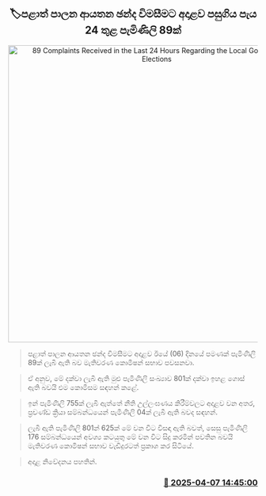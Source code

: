 <p align='center'><b><h2 align='center' title='89 Complaints Received in the Last 24 Hours Regarding the Local Government Elections'>🏷පළාත් පාලන ආයතන ඡන්ද විමසීමට අදාළව පසුගිය පැය 24 තුළ පැමිණිලි 89ක් </h2></b></p>
<p align='center'><img src='https://helakuru.sgp1.cdn.digitaloceanspaces.com/esana/images/lib/local-gov-election-com.jpg' width='600' alt='89 Complaints Received in the Last 24 Hours Regarding the Local Government Elections'></p>

> පළාත් පාලන ආයතන ඡන්ද විමසීමට අදාළව ඊයේ (06) දිනයේ පමණක් පැමිණිලි 89ක් ලැබී ඇති බව මැතිවරණ කොමිෂන් සභාව පවසනවා.

> ඒ අනුව, මේ දක්වා ලැබී ඇති මුළු පැමිණිලි සංඛ්‍යාව 801ක් දක්වා ඉහළ ගොස් ඇති බවයි එම කොමිසම සඳහන් කළේ.

> ඉන් පැමිණිලි 755ක් ලැබී ඇත්තේ නීති උල්ලංඝණය කිරීම්වලට අදාළව වන අතර, ප්‍රචණ්ඩ ක්‍රියා සම්බන්ධයෙන් පැමිණිලි 04ක් ලැබී ඇති බවද සඳහන්.

> ලැබී ඇති පැමිණිලි 801න් 625ක් මේ වන විට විසඳා ඇති බවත්, සෙසු පැමිණිලි 176 සම්බන්ධයෙන් අවශ්‍ය කටයුතු මේ වන විට සිදු කරමින් පවතින බවයි මැතිවරණ කොමිෂන් සභාව වැඩිදුරටත් ප්‍රකාශ කර සිටියේ.

> ‍අදාළ නිවේදනය පහතින්. 



<h3 align='right'><a href='https://www.helakuru.lk/esana/p/109037/'>📅 2025-04-07 14:45:00</a></h3>
